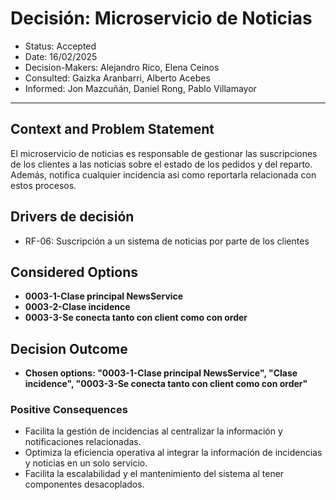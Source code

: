 # Decisión: Microservicio de Noticias

* Status: Accepted
* Date: 16/02/2025
* Decision-Makers: Alejandro Rico, Elena Ceinos
* Consulted: Gaizka Aranbarri, Alberto Acebes
* Informed: Jon Mazcuñán, Daniel Rong, Pablo Villamayor
---

## Context and Problem Statement

El microservicio de noticias es responsable de gestionar las suscripciones de los clientes a las noticias sobre el estado de los pedidos y del reparto. Además, notifica cualquier incidencia asi como reportarla relacionada con estos procesos.

## Drivers de decisión

* RF-06: Suscripción a un sistema de noticias por parte de los clientes

## Considered Options

* **0003-1-Clase principal NewsService**
* **0003-2-Clase incidence**
* **0003-3-Se conecta tanto con client como con order**

## Decision Outcome

* **Chosen options: "0003-1-Clase principal NewsService", "Clase incidence", "0003-3-Se conecta tanto con client como con order"**

### Positive Consequences

* Facilita la gestión de incidencias al centralizar la información y notificaciones relacionadas.
* Optimiza la eficiencia operativa al integrar la información de incidencias y noticias en un solo servicio.
* Facilita la escalabilidad y el mantenimiento del sistema al tener componentes desacoplados.
